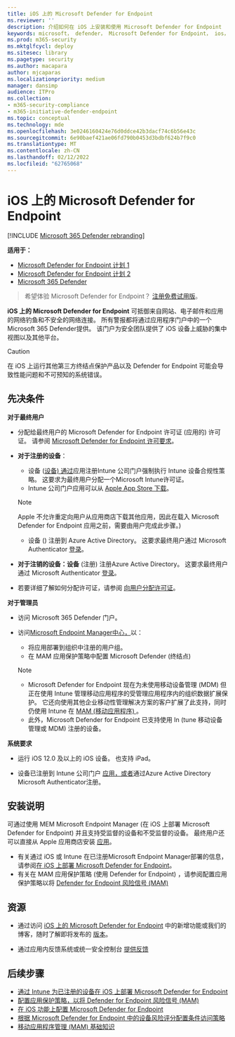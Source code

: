 ```yaml
---
title: iOS 上的 Microsoft Defender for Endpoint
ms.reviewer: ''
description: 介绍如何在 iOS 上安装和使用 Microsoft Defender for Endpoint
keywords: microsoft， defender， Microsoft Defender for Endpoint， ios， 概述， 安装， 部署， 卸载， intune
ms.prod: m365-security
ms.mktglfcycl: deploy
ms.sitesec: library
ms.pagetype: security
ms.author: macapara
author: mjcaparas
ms.localizationpriority: medium
manager: dansimp
audience: ITPro
ms.collection:
- m365-security-compliance
- m365-initiative-defender-endpoint
ms.topic: conceptual
ms.technology: mde
ms.openlocfilehash: 3e0246160424e76d0ddce42b3dacf74c6b56e43c
ms.sourcegitcommit: 6e90baef421ae06fd790b0453d3bdbf624b7f9c0
ms.translationtype: MT
ms.contentlocale: zh-CN
ms.lasthandoff: 02/12/2022
ms.locfileid: "62765068"
---
```

# <a name="microsoft-defender-for-endpoint-on-ios"></a>iOS 上的 Microsoft Defender for Endpoint

[!INCLUDE [Microsoft 365 Defender rebranding](../../includes/microsoft-defender.md)]

**适用于：**
- [Microsoft Defender for Endpoint 计划 1](https://go.microsoft.com/fwlink/p/?linkid=2154037)
- [Microsoft Defender for Endpoint 计划 2](https://go.microsoft.com/fwlink/p/?linkid=2154037)
- [Microsoft 365 Defender](https://go.microsoft.com/fwlink/?linkid=2118804)

> 希望体验 Microsoft Defender for Endpoint？ [注册免费试用版](https://signup.microsoft.com/create-account/signup?products=7f379fee-c4f9-4278-b0a1-e4c8c2fcdf7e&ru=https://aka.ms/MDEp2OpenTrial?ocid=docs-wdatp-exposedapis-abovefoldlink)。

**iOS 上的 Microsoft Defender for Endpoint** 可抵御来自网站、电子邮件和应用的网络钓鱼和不安全的网络连接。 所有警报都将通过应用程序门户中的一个Microsoft 365 Defender提供。 该门户为安全团队提供了 iOS 设备上威胁的集中视图以及其他平台。

> [!CAUTION]
> 在 iOS 上运行其他第三方终结点保护产品以及 Defender for Endpoint 可能会导致性能问题和不可预知的系统错误。

## <a name="pre-requisites"></a>先决条件

**对于最终用户**

- 分配给最终用户的 Microsoft Defender for Endpoint 许可证 (应用的) 许可证。 请参阅 [Microsoft Defender for Endpoint 许可要求](/microsoft-365/security/defender-endpoint/minimum-requirements#licensing-requirements)。

- **对于注册的设备**：
    - 设备 ([设备) 通过](/mem/intune/user-help/enroll-your-device-in-intune-ios)应用注册Intune 公司门户强制执行 Intune 设备合规性策略。 这要求为最终用户分配一个Microsoft Intune许可证。
    - Intune 公司门户应用可以从 [Apple App Store 下载](https://apps.apple.com/us/app/intune-company-portal/id719171358)。
    
    >[!NOTE]
    >Apple 不允许重定向用户从应用商店下载其他应用，因此在载入 Microsoft Defender for Endpoint 应用之前，需要由用户完成此步骤。) 
    
    - 设备 () 注册到 Azure Active Directory。 这要求最终用户通过 Microsoft Authenticator [登录](https://apps.apple.com/app/microsoft-authenticator/id983156458)。

- **对于注销的设备：设备** (注册) 注册Azure Active Directory。 这要求最终用户通过 Microsoft Authenticator [登录](https://apps.apple.com/app/microsoft-authenticator/id983156458)。

- 若要详细了解如何分配许可证，请参阅 [向用户分配许可证](/azure/active-directory/users-groups-roles/licensing-groups-assign)。

**对于管理员**

- 访问 Microsoft 365 Defender 门户。

- 访问[Microsoft Endpoint Manager中心，](https://go.microsoft.com/fwlink/?linkid=2109431)以：
   - 将应用部署到组织中注册的用户组。
   - 在 MAM 应用保护策略中配置 Microsoft Defender (终结点) 


    > [!NOTE]
    > - Microsoft Defender for Endpoint 现在为未使用移动设备管理 (MDM) 但正在使用 Intune 管理移动应用程序的受管理应用程序内的组织数据扩展保护。 它还向使用其他企业移动性管理解决方案的客户扩展了此支持，同时仍使用 Intune 在 [MAM (移动应用程序) ](/mem/intune/apps/mam-faq)。
    > - 此外，Microsoft Defender for Endpoint 已支持使用 In (tune 移动设备管理或 MDM) 注册的设备。  

**系统要求**

- 运行 iOS 12.0 及以上的 iOS 设备。 也支持 iPad。

- 设备已注册到 Intune 公司门户 [应用，或者](https://apps.apple.com/us/app/intune-company-portal/id719171358)通过Azure Active Directory Microsoft Authenticator注册。[](https://apps.apple.com/app/microsoft-authenticator/id983156458)

## <a name="installation-instructions"></a>安装说明

可通过使用 MEM Microsoft Endpoint Manager (在 iOS 上部署 Microsoft Defender for Endpoint) 并且支持受监督的设备和不受监督的设备。 最终用户还可以直接从 Apple 应用商店安装 [应用](https://aka.ms/mdatpiosappstore)。

- 有关通过 iOS 或 Intune 在已注册Microsoft Endpoint Manager部署的信息，请参阅[在 iOS 上部署 Microsoft Defender for Endpoint](ios-install.md)。
- 有关在 MAM 应用保护策略 (使用 Defender for Endpoint) ，请参阅配置应用保护策略以将 [Defender for Endpoint 风险信号 (MAM) ](ios-install-unmanaged.md)

## <a name="resources"></a>资源

- 通过访问 [iOS 上的 Microsoft Defender for Endpoint](ios-whatsnew.md) 中的新增功能或我们的博客，随时了解即将发布的 [版本](https://techcommunity.microsoft.com/t5/microsoft-defender-atp/bg-p/MicrosoftDefenderATPBlog/label-name/iOS)。

- 通过应用内反馈系统或统一安全控制台 [提供反馈](https://security.microsoft.com)

## <a name="next-steps"></a>后续步骤

- [通过 Intune 为已注册的设备在 iOS 上部署 Microsoft Defender for Endpoint](ios-install.md)
- [配置应用保护策略，以将 Defender for Endpoint 风险信号 (MAM) ](ios-install-unmanaged.md)
- [在 iOS 功能上配置 Microsoft Defender for Endpoint](ios-configure-features.md)
- [根据 Microsoft Defender for Endpoint 中的设备风险评分配置条件访问策略](ios-configure-features.md#conditional-access-with-defender-for-endpoint-on-ios)
- [移动应用程序管理 (MAM) 基础知识](/mem/intune/apps/app-management#mobile-application-management-mam-basics)
